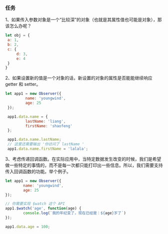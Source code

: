 ### 任务
1、如果传入参数对象是一个“比较深”的对象（也就是其属性值也可能是对象），那该怎么办呢？
```javascript
let obj = {
 a: 1,
 b: 2,
 c: {
     d: 3,
     e: 4
 }
}
```
2、如果设置新的值是一个对象的话，新设置的对象的属性是否能能继续响应 getter 和 setter。
```javascript
let app1 = new Observer({
         name: 'youngwind',
         age: 25
 });

 app1.data.name = {
         lastName: 'liang',
         firstName: 'shaofeng'
 };

 app1.data.name.lastName;
 // 这里还需要输出 '你访问了 lastName '
 app1.data.name.firstName = 'lalala';
 ```
 3、考虑传递回调函数。在实际应用中，当特定数据发生改变的时候，我们是希望做一些特定的事情的，而不是每一次都只能打印出一些信息。所以，我们需要支持传入回调函数的功能。举个例子。
 ```javascript
 let app1 = new Observer({
         name: 'youngwind',
         age: 25
 });

 // 你需要实现 $watch 这个 API
 app1.$watch('age', function(age) {
         console.log(`我的年纪变了，现在已经是：${age}岁了`)
 });

 app1.data.age = 100;
 ```